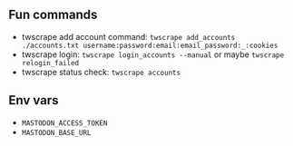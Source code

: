 ## Fun commands

* twscrape add account command: `twscrape add_accounts ./accounts.txt username:password:email:email_password:_:cookies`
* twscrape login: `twscrape login_accounts --manual` or maybe `twscrape relogin_failed`
* twscrape status check: `twscrape accounts`

## Env vars

* `MASTODON_ACCESS_TOKEN`
* `MASTODON_BASE_URL`
